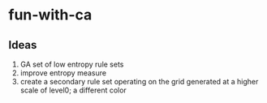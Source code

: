 # fun-with-ca

## Ideas

1. GA set of low entropy rule sets
2. improve entropy measure
3. create a secondary rule set operating on the grid generated at a higher scale of level0; a different color
